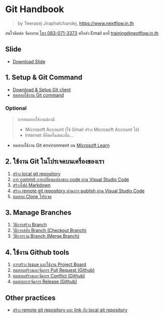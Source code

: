 
# Git Handbook

> by Teerasej Jiraphatchandej, https://www.nextflow.in.th

สนใจติดต่อ จัดอบรม [โทร 083-071-3373](tel:083-071-3373) หรือส่ง Email มาที่ [training@nextflow.in.th](mailto:training@nextflow.in.th)

## Slide 

- [Download Slide](https://www.dropbox.com/s/qkts9an2mnetj80/Git%20for%20Beginner.pdf?dl=0)

## 1. Setup & Git Command

- [Download & Setup Git client](setup.md)
- [ทดสอบใช้งาน Git command](contents/test-git-command.md)
  
### Optional 

> การทดสอบใช้งานต้องมี
>  - Microsoft Account (ใช้ Gmail สร้าง Microsoft Account ได้)
>  - Internet ที่ดีพอในขณะนั้น...

- ทดสอบใช้งาน Git environment บน [Microsoft Learn](https://learn.microsoft.com/en-us/training/modules/intro-to-git/2-exercise-configure-git)

## 2. ใช้งาน Git ในโปรเจคบนเครื่องของเรา

1. [สร้าง local git repository](contents/create-local-git-repo.md)
2. [การ commit การเปลี่ยนแปลงของ code ผ่าน Visual Studio Code](contents/commiting-code.md)
3. [สร้างไฟล์ Markdown](contents/create-markdown-file.md)
4. [สร้าง remote git repository ผ่านการ publish ผ่าน Visual Studio Code](contents/publish-git-repo-to-github.md)
5. [ทดสอบ Clone โปรเจค](contents/clone-repo.md)

## 3. Manage Branches

1. [วิธีการสร้าง Branch](contents/branch-create.md) 
2. [วิธีการสลับ Branch (Checkout Branch)](contents/branch-checkout.md)
3. [วิธีการรวม Branch (Merge Branch)](contents/branch-merge.md)

## 4. ใช้งาน Github tools

1. [การสร้าง Issue และใช้งาน Project Board](contents/create-issue-and-project-board.md)
2. [ทดสอบสร้างและจัดการ Pull Request (Github)](https://github.com/skills/review-pull-requests)
3. [ทดสอบสร้างและจัดการ Conflict (Github)](https://github.com/skills/resolve-merge-conflicts?azure-portal=true)
4. [ทดสอบการจัดการ Release (Github)](https://github.com/skills/release-based-workflow)

## Other practices

- [สร้าง remote git repository และ link กับ local git repository](contents/create-remote-repo-and-link-with-local/readme.md)